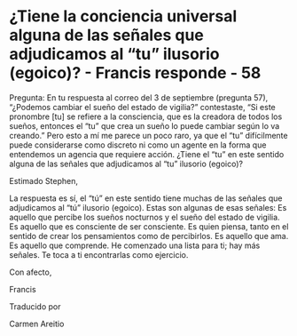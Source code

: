 # ¿Tiene la conciencia universal alguna de las señales que adjudicamos al “tu” ilusorio (egoico)? - Francis responde - 58

Pregunta: En tu respuesta al correo del 3 de septiembre (pregunta 57), “¿Podemos cambiar el sueño del estado de vigilia?” contestaste, “Si este pronombre [tu] se refiere a la consciencia, que es la creadora de todos los sueños, entonces el “tu” que crea un sueño lo puede cambiar según lo va creando.” Pero esto a mí me parece un poco raro, ya que el “tu” difícilmente puede considerarse como discreto ni como un agente en la forma que entendemos un agencia que requiere acción. ¿Tiene el “tu” en este sentido alguna de las señales que adjudicamos al “tu” ilusorio (egoico)?

Estimado Stephen,

La respuesta es sí, el “tú” en este sentido tiene muchas de las señales que adjudicamos al “tú” ilusorio (egoico). Estas son algunas de esas señales: Es aquello que percibe los sueños nocturnos y el sueño del estado de vigilia. Es aquello que es consciente de ser consciente. Es quien piensa, tanto en el sentido de crear los pensamientos como de percibirlos. Es aquello que ama. Es aquello que comprende. He comenzado una lista para ti; hay más señales. Te toca a ti encontrarlas como ejercicio.

Con afecto,

Francis

Traducido por

Carmen Areitio

